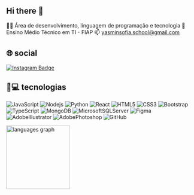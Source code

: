## Hi there 👋

👩‍💻 Área de desenvolvimento, linguagem de programação e tecnologia
🔭 Ensino Médio Técnico em TI - FIAP
📫 yasminsofia.school@gmail.com

## 🌐 social
[![Instagram Badge](https://img.shields.io/badge/-yas.snm-purple?style=flat-square&logo=instagram&logoColor=white&link=https://www.instagram.com/yas.snm/?hl=pt-br)](https://instagram.com/esthertozzo)

## 🚀💻 tecnologias

![JavaScript](https://img.shields.io/badge/-JavaScript-black?style=flat-square&logo=javascript)
![Nodejs](https://img.shields.io/badge/-Nodejs-black?style=flat-square&logo=Node.js)
![Python](https://img.shields.io/badge/-Python-black?style=flat-square&logo=Python)
![React](https://img.shields.io/badge/-React-black?style=flat-square&logo=react)
![HTML5](https://img.shields.io/badge/-HTML5-E34F26?style=flat-square&logo=html5&logoColor=white)
![CSS3](https://img.shields.io/badge/-CSS3-1572B6?style=flat-square&logo=css3)
![Bootstrap](https://img.shields.io/badge/-Bootstrap-563D7C?style=flat-square&logo=bootstrap)
![TypeScript](https://img.shields.io/badge/-TypeScript-black?style=flat-square&logo=typescript)
![MongoDB](https://img.shields.io/badge/-MongoDB-black?style=flat-square&logo=mongodb)
![MicrosoftSQLServer](https://img.shields.io/badge/-MicrosoftSQLServer-007ACC?style=flat-square&logo=microsoftsqlserver)
![Figma](https://img.shields.io/badge/-Figma-black?style=flat-square&logo=figma)
![AdobeIllustrator](https://img.shields.io/badge/-AdobeIllustrator-black?style=flat-square&logo=adobeillustrator)
![AdobePhotoshop](https://img.shields.io/badge/-AdobePhotoshop-black?style=flat-square&logo=adobephotoshop)
![GitHub](https://img.shields.io/badge/-GitHub-181717?style=flat-square&logo=github)

  <img src="https://github-readme-stats.vercel.app/api/top-langs?username=esthertozzo&locale=en&hide_title=false&layout=compact&card_width=320&langs_count=5&theme=dark&hide_border=false" height="170" alt="languages graph"  />
